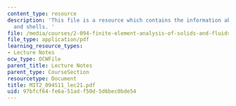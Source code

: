 ```yaml
---
content_type: resource
description: 'This file is a resource which contains the information about plates
  and shells. '
file: /media/courses/2-094-finite-element-analysis-of-solids-and-fluids-ii-spring-2011/97bfcf64fe6a51adf50d5d6bec0bde54_MIT2_094S11_lec21.pdf
file_type: application/pdf
learning_resource_types:
- Lecture Notes
ocw_type: OCWFile
parent_title: Lecture Notes
parent_type: CourseSection
resourcetype: Document
title: MIT2_094S11_lec21.pdf
uid: 97bfcf64-fe6a-51ad-f50d-5d6bec0bde54
---
```

